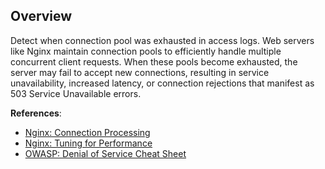 ## Overview

Detect when connection pool was exhausted in access logs. Web servers like Nginx maintain connection pools to efficiently handle multiple concurrent client requests. When these pools become exhausted, the server may fail to accept new connections, resulting in service unavailability, increased latency, or connection rejections that manifest as 503 Service Unavailable errors.

**References**:
- [Nginx: Connection Processing](https://nginx.org/en/docs/http/ngx_http_core_module.html#connections)
- [Nginx: Tuning for Performance](https://www.nginx.com/blog/tuning-nginx/)
- [OWASP: Denial of Service Cheat Sheet](https://cheatsheetseries.owasp.org/cheatsheets/Denial_of_Service_Cheat_Sheet.html)